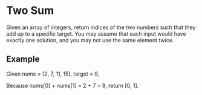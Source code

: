 # Two Sum

Given an array of integers, return indices of the two numbers such that they add up to a specific target.
 You may assume that each input would have exactly one solution, and you may not use the same element twice.

## Example

Given nums = [2, 7, 11, 15], target = 9,

Because nums[0] + nums[1] = 2 + 7 = 9,
return [0, 1].
